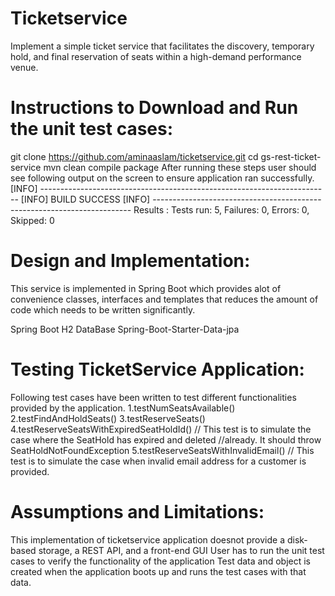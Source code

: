 # Ticketservice

Implement a simple ticket service that facilitates the discovery, temporary hold, and final reservation of seats within a high-demand performance venue.

# Instructions to Download and Run the unit test cases:

git clone https://github.com/aminaaslam/ticketservice.git cd gs-rest-ticket-service mvn clean compile package After running these steps user should see following output on the screen to ensure application ran successfully. [INFO] ------------------------------------------------------------------------ [INFO] BUILD SUCCESS [INFO] ------------------------------------------------------------------------ Results : Tests run: 5, Failures: 0, Errors: 0, Skipped: 0

# Design and Implementation:
 
This service is implemented in Spring Boot which provides alot of convenience classes, interfaces and templates that reduces the amount of code which needs to be written significantly.

Spring Boot
H2 DataBase
Spring-Boot-Starter-Data-jpa

# Testing TicketService Application:

Following test cases have been written to test different functionalities provided by the application. 1.testNumSeatsAvailable() 2.testFindAndHoldSeats() 3.testReserveSeats() 4.testReserveSeatsWithExpiredSeatHoldId() // This test is to simulate the case where the SeatHold has expired and deleted //already. It should throw SeatHoldNotFoundException 5.testReserveSeatsWithInvalidEmail() // This test is to simulate the case when invalid email address for a customer is provided.

# Assumptions and Limitations:

This implementation of ticketservice application doesnot provide a disk-based storage, a REST API, and a front-end GUI
User has to run the unit test cases to verify the functionality of the application
Test data and object is created when the application boots up and runs the test cases with that data.

